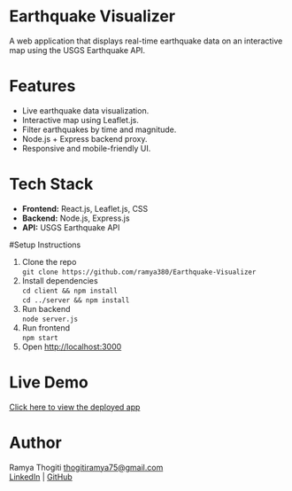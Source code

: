 # Earthquake Visualizer

A web application that displays real-time earthquake data on an interactive map using the USGS Earthquake API.

# Features
- Live earthquake data visualization.
- Interactive map using Leaflet.js.
- Filter earthquakes by time and magnitude.
- Node.js + Express backend proxy.
- Responsive and mobile-friendly UI.

# Tech Stack
- **Frontend:** React.js, Leaflet.js, CSS
- **Backend:** Node.js, Express.js
- **API:** USGS Earthquake API

#Setup Instructions
1. Clone the repo  
   `git clone https://github.com/ramya380/Earthquake-Visualizer`
2. Install dependencies  
   `cd client && npm install`  
   `cd ../server && npm install`
3. Run backend  
   `node server.js`
4. Run frontend  
   `npm start`
5. Open [http://localhost:3000](http://localhost:3000)

# Live Demo
[Click here to view the deployed app](https://earthquakevisualizer-vach--3000--1db57326.local-credentialless.webcontainer.io/)

# Author
Ramya Thogiti
thogitiramya75@gmail.com  
[LinkedIn](https://linkedin.com/in/thogiti-ramya-a75373210) | [GitHub](https://github.com/ramya380)
